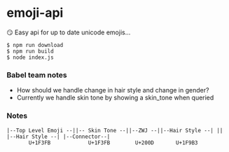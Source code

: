 # emoji-api
😏 Easy api for up to date unicode emojis...

```
$ npm run download
$ npm run build
$ node index.js
```

### Babel team notes
* How should we handle change in hair style and change in gender?
* Currently we handle skin tone by showing a skin_tone when queried

### Notes
```
|--Top Level Emoji --||-- Skin Tone --||--ZWJ --||--Hair Style --| || |--Hair Style --| |--Connector--|
       U+1F3FB            U+1F3FB        U+200D       U+1F9B3
```
